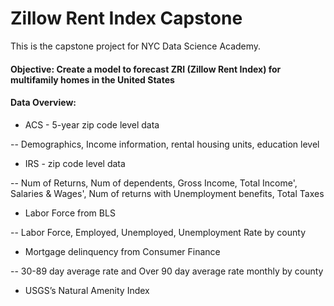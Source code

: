 # Zillow Rent Index Capstone

This is the capstone project for NYC Data Science Academy. 

#### Objective: Create a model to forecast ZRI (Zillow Rent Index) for multifamily homes in the United States

#### Data Overview:
* ACS - 5-year zip code level data

-- Demographics, Income information, rental housing units, education level
* IRS - zip code level data

-- Num of Returns, Num of dependents,  Gross Income,  Total Income', Salaries & Wages', Num of returns with Unemployment benefits, Total Taxes
* Labor Force from BLS

-- Labor Force, Employed, Unemployed, Unemployment Rate by county
* Mortgage delinquency from Consumer Finance

-- 30-89 day average  rate and Over 90 day average rate monthly by county
* USGS’s Natural Amenity Index
